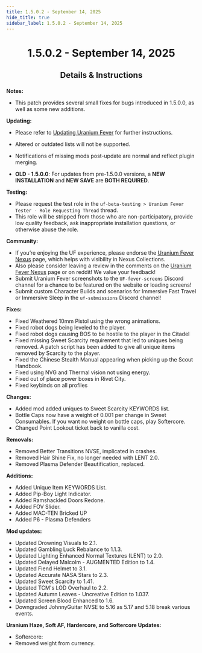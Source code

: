 ```yaml
---
title: 1.5.0.2 - September 14, 2025
hide_title: true
sidebar_label: 1.5.0.2 - September 14, 2025
---
```


# <p align="center"> 1.5.0.2 - September 14, 2025 </p>

## <p align="center"> Details & Instructions </p>

**Notes:**
- This patch provides several small fixes for bugs introduced in 1.5.0.0, as well as some new additions.

**Updating:**
- Please refer to [Updating Uranium Fever](https://uraniumfever.net/docs/main/updating) for further instructions.
- Altered or outdated lists will not be supported.
- Notifications of missing mods post-update are normal and reflect plugin merging.

- **OLD - 1.5.0.0**: For updates from pre-1.5.0.0 versions, a **NEW INSTALLATION** and **NEW SAVE** are **BOTH REQUIRED**.

**Testing:**
- Please request the test role in the `uf-beta-testing > Uranium Fever Tester - Role Requesting Thread` thread.
- This role will be stripped from those who are non-participatory, provide low quality feedback, ask inappropriate installation questions, or otherwise abuse the role.

 **Community:**
- If you’re enjoying the UF experience, please endorse the [Uranium Fever Nexus](https://www.nexusmods.com/newvegas/mods/89815?tab=posts&BH=3) page, which helps with visibility in Nexus Collections.
- Also please consider leaving a review in the comments on the [Uranium Fever Nexus](https://www.nexusmods.com/newvegas/mods/89815?tab=posts&BH=3) page or on reddit! We value your feedback!
- Submit Uranium Fever screenshots to the `UF-fever-screens` Discord channel for a chance to be featured on the website or loading screens!
- Submit custom Character Builds and scenarios for Immersive Fast Travel or Immersive Sleep in the `uf-submissions` Discord channel!

**Fixes:**
- Fixed Weathered 10mm Pistol using the wrong animations.
- Fixed robot dogs being leveled to the player.
- Fixed robot dogs causing BOS to be hostile to the player in the Citadel
- Fixed missing Sweet Scarcity requirement that led to uniques being removed. A patch script has been added to give all unique items removed by Scarcity to the player.
- Fixed the Chinese Stealth Manual appearing when picking up the Scout Handbook.
- Fixed using NVG and Thermal vision not using energy.
- Fixed out of place power boxes in Rivet City.
- Fixed keybinds on all profiles
 
**Changes:**
- Added mod added uniques to Sweet Scarcity KEYWORDS list.
- Bottle Caps now have a weight of 0.001 per change in Sweet Consumables. If you want no weight on bottle caps, play Softercore.
- Changed Point Lookout ticket back to vanilla cost.

**Removals:**
- Removed Better Transitions NVSE, implicated in crashes.
- Removed Hair Shine Fix, no longer needed with LENT 2.0.
- Removed Plasma Defender Beautification, replaced.

**Additions:**
- Added Unique Item KEYWORDS List.
- Added Pip-Boy Light Indicator.
- Added Ramshackled Doors Redone.
- Added FOV Slider.
- Added MAC-TEN Bricked UP
- Added P6 - Plasma Defenders

**Mod updates:**
- Updated Drowning Visuals to 2.1.
- Updated Gambling Luck Rebalance to 1.1.3.
- Updated Lighting Enhanced Normal Textures (LENT) to 2.0.
- Updated Delayed Malcolm - AUGMENTED Edition to 1.4.
- Updated Fiend Helmet to 3.1.
- Updated Accurate NASA Stars to 2.3.
- Updated Sweet Scarcity to 1.41.
- Updated TCM's LOD Overhaul to 2.2.
- Updated Autumn Leaves - Uncreative Edition to 1.037.
- Updated Screen Blood Enhanced to 1.6.
- Downgraded JohnnyGuitar NVSE to 5.16 as 5.17 and 5.18 break various events.


**Uranium Haze, Soft AF, Hardercore, and Softercore Updates:**
- Softercore:
 - Removed weight from currency.
